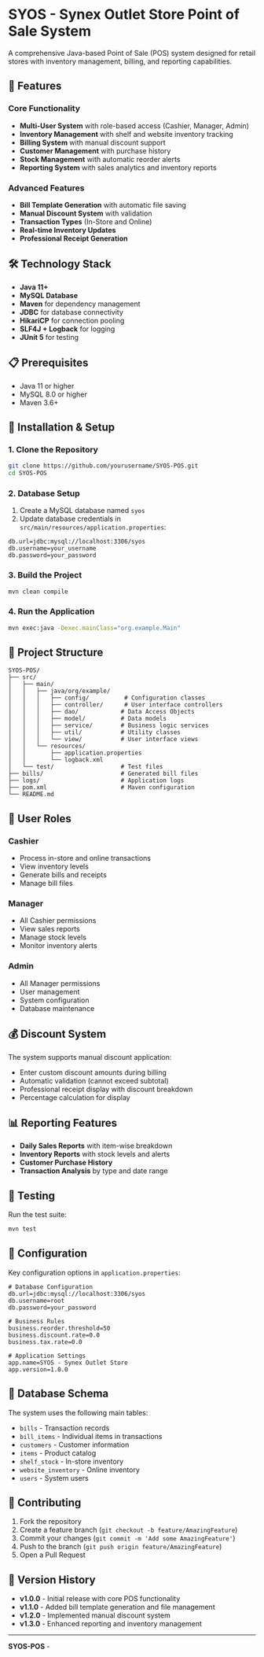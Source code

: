 # SYOS - Synex Outlet Store Point of Sale System

A comprehensive Java-based Point of Sale (POS) system designed for retail stores with inventory management, billing, and reporting capabilities.

## 🚀 Features

### Core Functionality

- **Multi-User System** with role-based access (Cashier, Manager, Admin)
- **Inventory Management** with shelf and website inventory tracking
- **Billing System** with manual discount support
- **Customer Management** with purchase history
- **Stock Management** with automatic reorder alerts
- **Reporting System** with sales analytics and inventory reports

### Advanced Features

- **Bill Template Generation** with automatic file saving
- **Manual Discount System** with validation
- **Transaction Types** (In-Store and Online)
- **Real-time Inventory Updates**
- **Professional Receipt Generation**

## 🛠️ Technology Stack

- **Java 11+**
- **MySQL Database**
- **Maven** for dependency management
- **JDBC** for database connectivity
- **HikariCP** for connection pooling
- **SLF4J + Logback** for logging
- **JUnit 5** for testing

## 📋 Prerequisites

- Java 11 or higher
- MySQL 8.0 or higher
- Maven 3.6+

## 🚀 Installation & Setup

### 1. Clone the Repository

```bash
git clone https://github.com/yourusername/SYOS-POS.git
cd SYOS-POS
```

### 2. Database Setup

1. Create a MySQL database named `syos`
2. Update database credentials in `src/main/resources/application.properties`:

```properties
db.url=jdbc:mysql://localhost:3306/syos
db.username=your_username
db.password=your_password
```

### 3. Build the Project

```bash
mvn clean compile
```

### 4. Run the Application

```bash
mvn exec:java -Dexec.mainClass="org.example.Main"
```

## 📁 Project Structure

```
SYOS-POS/
├── src/
│   ├── main/
│   │   ├── java/org/example/
│   │   │   ├── config/          # Configuration classes
│   │   │   ├── controller/      # User interface controllers
│   │   │   ├── dao/            # Data Access Objects
│   │   │   ├── model/          # Data models
│   │   │   ├── service/        # Business logic services
│   │   │   ├── util/           # Utility classes
│   │   │   └── view/           # User interface views
│   │   └── resources/
│   │       ├── application.properties
│   │       └── logback.xml
│   └── test/                   # Test files
├── bills/                      # Generated bill files
├── logs/                       # Application logs
├── pom.xml                     # Maven configuration
└── README.md
```

## 👥 User Roles

### Cashier

- Process in-store and online transactions
- View inventory levels
- Generate bills and receipts
- Manage bill files

### Manager

- All Cashier permissions
- View sales reports
- Manage stock levels
- Monitor inventory alerts

### Admin

- All Manager permissions
- User management
- System configuration
- Database maintenance

## 💰 Discount System

The system supports manual discount application:

- Enter custom discount amounts during billing
- Automatic validation (cannot exceed subtotal)
- Professional receipt display with discount breakdown
- Percentage calculation for display

## 📊 Reporting Features

- **Daily Sales Reports** with item-wise breakdown
- **Inventory Reports** with stock levels and alerts
- **Customer Purchase History**
- **Transaction Analysis** by type and date range

## 🧪 Testing

Run the test suite:

```bash
mvn test
```

## 📝 Configuration

Key configuration options in `application.properties`:

```properties
# Database Configuration
db.url=jdbc:mysql://localhost:3306/syos
db.username=root
db.password=your_password

# Business Rules
business.reorder.threshold=50
business.discount.rate=0.0
business.tax.rate=0.0

# Application Settings
app.name=SYOS - Synex Outlet Store
app.version=1.0.0
```

## 🔧 Database Schema

The system uses the following main tables:

- `bills` - Transaction records
- `bill_items` - Individual items in transactions
- `customers` - Customer information
- `items` - Product catalog
- `shelf_stock` - In-store inventory
- `website_inventory` - Online inventory
- `users` - System users



## 🤝 Contributing

1. Fork the repository
2. Create a feature branch (`git checkout -b feature/AmazingFeature`)
3. Commit your changes (`git commit -m 'Add some AmazingFeature'`)
4. Push to the branch (`git push origin feature/AmazingFeature`)
5. Open a Pull Request


## 🔄 Version History

- **v1.0.0** - Initial release with core POS functionality
- **v1.1.0** - Added bill template generation and file management
- **v1.2.0** - Implemented manual discount system
- **v1.3.0** - Enhanced reporting and inventory management

---

**SYOS-POS** - 
